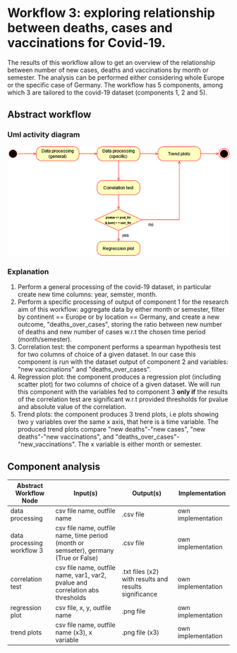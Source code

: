 # Workflow 3: exploring relationship between deaths, cases and vaccinations for Covid-19.
The results of this workflow allow to get an overview of the relationship between number of new cases, deaths and vaccinations by month or semester. The analysis can be
performed either considering whole Europe or the specific case of Germany. The workflow has 5 components, among which 3 are tailored to the covid-19 dataset (components 1, 2 and 5).
## Abstract workflow
### Uml activity diagram
![Alt text](./Workflow3ActivityDiagram.png)
### Explanation
1. Perform a general processing of the covid-19 dataset, in particular create new time columns: year, semster, month.
2. Perform a specific processing of output of component 1 for the research aim of this workflow: aggregate data by either month or semester, filter by continent == Europe or by location == Germany, and create a new outcome, "deaths_over_cases", storing the ratio between new number of deaths and new number of cases w.r.t the chosen time period (month/semester).
3. Correlation test: the component performs a spearman hypothesis test for two columns of choice of a given dataset. In our case this component is run with the dataset output of component 2 and variables: "new vaccinations" and "deaths_over_cases".
4. Regression plot: the component produces a regression plot (including scatter plot) for two columns of choice of a given dataset. We will run this component with the variables fed to component 3 **only if** the results of the correlation test are significant w.r.t provided thresholds for pvalue and absolute value of the correlation.
5. Trend plots: the component produces 3 trend plots, i.e plots showing two y variables over the same x axis, that here is a time variable. The produced trend plots compare "new deaths"-"new cases", "new deaths"-"new vaccinations", and "deaths_over_cases"-"new_vaccinations". The x variable is either month or semester. 

## Component analysis

| Abstract Workflow Node                  | Input(s)     | Output(s)                 | Implementation     |
|-----------------------------------------|--------------|---------------------------|--------------------|
| data processing            | csv file name, outfile name | .csv file         | own implementation  |
| data processing workflow 3                 | csv file name, outfile name, time period (month or semseter), germany (True or False)  | .csv file   | own implementation |
| correlation test                         | csv file name, outfile name, var1, var2,  pvalue and correlation abs thresholds     | .txt files (x2) with results and results significance     | own implementation |
| regression plot                   | csv file, x, y, outfile name    | .png  file | own implementation |
| trend plots                    | csv file name, outfile name (x3),  x variable     | .png file  (x3)            | own implementation |


